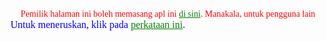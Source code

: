 <title>Download 10gok</title>
<head>
  <style>
  div {
    color:red
  }
  a {
    color:green
  }
  pgunalain {
    color:blue
  }
</style>
</head>
<body>
  
  <div class="Font" style="text-align: center;">Pemilik halaman ini boleh memasang apl ini <a href="https://budaksixteen16.github.io/10gok_15044576.apk">di sini</a>. Manakala, untuk pengguna lain</div><div></div><pgunalain class="Font" style="text-align: center;"><span style="font-size: 16;">Untuk meneruskan, klik pada <a href="https://appsgeyser.io/15044576/10gok">perkataan ini</a>.</span></pgunalain>
  
  <style>
  @import url('https://fonts.googleapis.com/css2?family=Amiri&display=swap');
  
  .Font {
    font-family: 'Amiri', serif;
</style>
